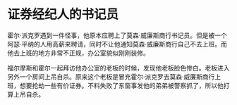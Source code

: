 # 证券经纪人的书记员

霍尔·派克罗遇到一件怪事，他原本应聘上了莫森·威廉斯商行书记员。但是被一个阿瑟·平纳的人用高薪来聘请，同时不让他通知莫森·威廉斯商行自己不去上班。而他去上班的地方非常不正规，办公室貌似刚刚装修。

福尔摩斯和霍尔一起拜访他办公室的老板的时候，发现他老板脸色惨白。老板进入另外一个房间上吊自杀。原来这个老板是冒充霍尔·派克罗去莫森·威廉斯商行上班，想要抢劫一些有价证券。不料失败了东窗事发他的弟弟被警察抓了，所以他打算上吊自杀。